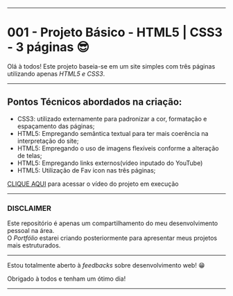 <hr>
<h1>001 - Projeto Básico - HTML5 | CSS3 - 3 páginas &#x1F60E;</h1>
<p>Olá à todos! Este projeto baseia-se em um site simples com três páginas utilizando apenas <em>HTML5 e CSS3</em>.</p>
<hr>
<h2>Pontos Técnicos abordados na criação:</h2>
<ul>
  <li>CSS3: utilizado externamente para padronizar a cor, formatação e espaçamento das páginas;</li>
  <li>HTML5: Empregando semântica textual para ter mais coerência na interpretação do site;</li>
  <li>HTML5: Empregando o uso de imagens flexíveis conforme a alteração de telas;</li>
  <li>HTML5: Empregando links externos(vídeo inputado do YouTube)</li>
  <li>HTML5: Utilização de Fav icon nas três páginas;</li>
</ul>
<p><a href="https://www.youtube.com/watch?v=yRsBM_tIASg target="_self">CLIQUE AQUI</a> para acessar o vídeo do projeto em execução</p>
<hr>
<h3><strong>DISCLAIMER</strong></h3>
<p>Este repositório é apenas um compartilhamento do meu desenvolvimento pessoal na área.<br>O <em>Portfólio</em> estarei criando posteriormente para apresentar meus projetos mais estruturados.</p>
<hr>
<p>Estou totalmente aberto à <em>feedbacks</em> sobre desenvolvimento web! &#x1F601;</p>
<p>Obrigado à todos e tenham um ótimo dia!</p>
<hr>
